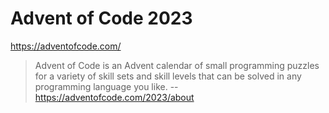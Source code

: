 # Advent of Code 2023

https://adventofcode.com/

> Advent of Code is an Advent calendar of small programming puzzles for a variety of skill sets and skill levels that can be solved in any programming language you like.
-- https://adventofcode.com/2023/about
